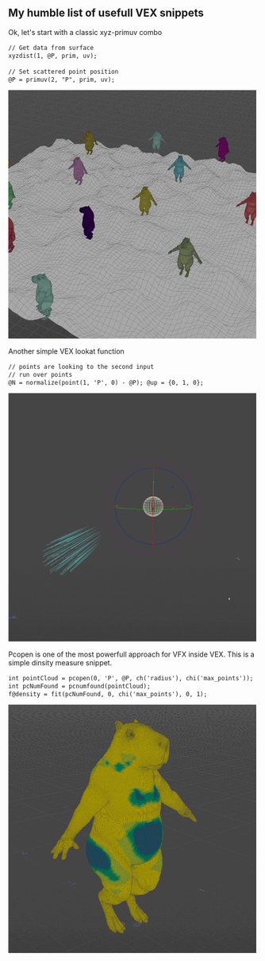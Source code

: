 
## My humble list of usefull VEX snippets


Ok, let's start with a classic xyz-primuv combo

```
// Get data from surface
xyzdist(1, @P, prim, uv);

// Set scattered point position
@P = primuv(2, "P", prim, uv);
```

[<img src="IMG/xyz.gif" width="500"/>](IMG/xyz.gif)




Another simple VEX lookat function

```
// points are looking to the second input 
// run over points 
@N = normalize(point(1, 'P', 0) - @P); @up = {0, 1, 0};
```

[<img src="IMG/Lookat.gif" width="500"/>](IMG/Lookat.gif)

Pcopen is one of the most powerfull approach for VFX inside VEX. This is a simple dinsity measure snippet.

```
int pointCloud = pcopen(0, 'P', @P, ch('radius'), chi('max_points'));
int pcNumFound = pcnumfound(pointCloud);
f@density = fit(pcNumFound, 0, chi('max_points'), 0, 1);
```

[<img src="IMG/Density.gif" width="500"/>](IMG/Density.gif)






